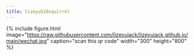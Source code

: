 ```yaml
---
title: lizeyu520squirrel
---
```


{% include figure.html image="https://raw.githubusercontent.com/lizeyujack/lizeyujack.github.io/main/wechat.jpg" caption="scan this qr code" width="300" height="800" %}
